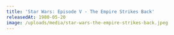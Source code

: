 ```yaml
---
title: 'Star Wars: Episode V - The Empire Strikes Back'
releasedAt: 1980-05-20
image: /uploads/media/star-wars-the-empire-strikes-back.jpeg
---
```

